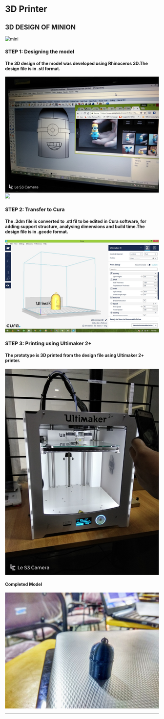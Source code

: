 # 3D Printer

## 3D DESIGN OF MINION

![mini](http://img5.yeggi.com/images_q/1260280/minions)


### STEP 1: Designing the model

#### The 3D design of the model was developed using Rhinoceros 3D.The design file is in .stl format.


<img src="1a1.jpg">


<img src="1a.jpg">


### STEP 2: Transfer to Cura

#### The .3dm file is converted to .stl fil to be edited in Cura software, for adding support structure, analysing dimensions and build time.The design file is in .gcode format.


<img src="1b.jpg">


### STEP 3: Printing using Ultimaker 2+

#### The prototype is 3D printed from the design file using Ultimaker 2+ printer.


<img src="1c.jpg">


#### Completed Model


<img src="comp.jpg">



-----

